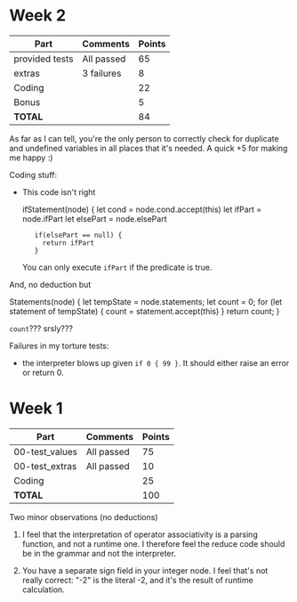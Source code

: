 # Week 2

| Part           | Comments    | Points |
|----------------|-------------|--------|
| provided tests | All passed  |     65 |
| extras         | 3 failures  |      8 |
| Coding         |             |     22 |
| Bonus          |             |      5 |
| **TOTAL**      |             |     84 |

As far as I can tell, you're the only person to correctly check for
duplicate and undefined variables in all places that it's needed. A
quick +5 for making me happy :)


Coding stuff:

- This code isn't right

     ifStatement(node) {
         let cond = node.cond.accept(this)
         let ifPart = node.ifPart
         let elsePart = node.elsePart

         if(elsePart == null) {
           return ifPart
         }

  You can only execute `ifPart` if the predicate is true.

And, no deduction but

 Statements(node) {
    let tempState = node.statements;
    let count = 0;
    for (let statement of tempState) {
      count = statement.accept(this)
    }
    return count;
  }

`count`??? srsly???

Failures in my torture tests:

- the interpreter blows up given `if 0 { 99 }`. It should either raise
  an error or return 0.


# Week 1

| Part           | Comments    | Points |
|----------------|-------------|--------|
| 00-test_values | All passed  |     75 |
| 00-test_extras | All passed  |     10 |
| Coding         |             |     25 |
| **TOTAL**      |             |    100 |

Two minor observations (no deductions)

1. I feel that the interpretation of operator associativity is a parsing
   function, and not a runtime one. I therefore feel the reduce code
   should be in the grammar and not the interpreter.

2. You have a separate sign field in your integer node. I feel that's
   not really correct: "-2" is the literal -2, and it's the result of
   runtime calculation.